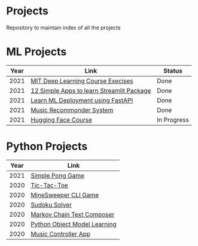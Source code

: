  # Projects
 
 Repository to maintain index of all the projects

 # ML Projects

 |Year|Link|Status|
 |---|---|---|
 |2021|<a href="https://github.com/vishwanath103/MIT-DL-Course">MIT Deep Learning Course Execises</a>|Done|
 |2021|<a href="https://github.com/vishwanath103/12-Simple-Data-Science-Apps">12 Simple Apps to learn Streamlit Package</a>|Done|
 |2021|<a href="https://github.com/vishwanath103/Learn-fastAPI-ML">Learn ML Deployment using FastAPI</a>|Done|
 |2021|<a href="https://github.com/vishwanath103/MusicRecommendationSystem">Music Recommonder System</a>|Done|
 |2021|<a href="https://github.com/vishwanath103/HuggingFaceCourse">Hugging Face Course</a>|In Progress|

# Python Projects
|Year|Link|
|---|---|
|2021|<a href="https://github.com/vishwanath103/pong-game">Simple Pong Game</a>|
|2020|<a href="https://github.com/vishwanath103/tic-tac-toe/tree/master">Tic-Tac-Toe</a>|
|2020|<a href="https://github.com/vishwanath103/Minesweeper">MineSweeper CLI Game</a>|
|2020|<a href="https://github.com/vishwanath103/Sudoku-Solver">Sudoku Solver</a>|
|2020|<a href="https://github.com/vishwanath103/Markov-Chain-Text-Composer/tree/main">Markov Chain Text Composer</a>|
|2020|<a href="https://github.com/vishwanath103/Python_Object_Model">Python Object Model Learning</a>|
|2020|<a href="https://github.com/vishwanath103/Music-Controller/tree/main">Music Controller App</a>|
